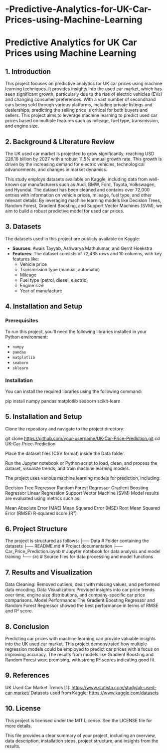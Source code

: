 # -Predictive-Analytics-for-UK-Car-Prices-using-Machine-Learning

# Predictive Analytics for UK Car Prices using Machine Learning

## 1. Introduction
This project focuses on predictive analytics for UK car prices using machine learning techniques. It provides insights into the used car market, which has seen significant growth, particularly due to the rise of electric vehicles (EVs) and changing consumer preferences. With a vast number of secondhand cars being sold through various platforms, including private listings and dealerships, predicting the selling price is critical for both buyers and sellers. This project aims to leverage machine learning to predict used car prices based on multiple features such as mileage, fuel type, transmission, and engine size.

## 2. Background & Literature Review
The UK used car market is projected to grow significantly, reaching USD 226.16 billion by 2027 with a robust 11.5% annual growth rate. This growth is driven by the increasing demand for electric vehicles, technological advancements, and changes in market dynamics. 

This study employs datasets available on Kaggle, including data from well-known car manufacturers such as Audi, BMW, Ford, Toyota, Volkswagen, and Hyundai. The dataset has been cleaned and contains over 72,000 entries with information on vehicle prices, mileage, fuel type, and other relevant details. By leveraging machine learning models like Decision Trees, Random Forest, Gradient Boosting, and Support Vector Machines (SVM), we aim to build a robust predictive model for used car prices.

## 3. Datasets
The datasets used in this project are publicly available on Kaggle:
- **Sources**: Awais Tayyab, Ashwarya Mathulumar, and Gerrit Hoekstra
- **Features**: The dataset consists of 72,435 rows and 10 columns, with key features like:
  - Vehicle price
  - Transmission type (manual, automatic)
  - Mileage
  - Fuel type (petrol, diesel, electric)
  - Engine size
  - Year of manufacture

## 4. Installation and Setup

### Prerequisites
To run this project, you'll need the following libraries installed in your Python environment:
- `numpy`
- `pandas`
- `matplotlib`
- `seaborn`
- `sklearn`

### Installation
You can install the required libraries using the following command:



pip install numpy pandas matplotlib seaborn scikit-learn

## 5. Installation and Setup
Clone the repository and navigate to the project directory:

git clone https://github.com/your-username/UK-Car-Price-Prediction.git
cd UK-Car-Price-Prediction

Place the dataset files (CSV format) inside the Data folder.

Run the Jupyter notebook or Python script to load, clean, and process the dataset, visualize trends, and train machine learning models.

The project uses various machine learning models for prediction, including:

Decision Tree Regressor
Random Forest Regressor
Gradient Boosting Regressor
Linear Regression
Support Vector Machine (SVM)
Model results are evaluated using metrics such as:

Mean Absolute Error (MAE)
Mean Squared Error (MSE)
Root Mean Squared Error (RMSE)
R-squared score (R²)

## 6. Project Structure
The project is structured as follows:
├── Data                    # Folder containing the datasets
├── README.md                # Project documentation
├── Car_Price_Prediction.ipynb # Jupyter notebook for data analysis and model training
└── src                      # Source files for data processing and model functions

## 7. Results and Visualization
Data Cleaning: Removed outliers, dealt with missing values, and performed data encoding.
Data Visualization: Provided insights into car price trends over time, engine size distributions, and company-specific car price comparisons.
Model Performance: The Gradient Boosting Regressor and Random Forest Regressor showed the best performance in terms of RMSE and R² score.

## 8. Conclusion
Predicting car prices with machine learning can provide valuable insights into the UK used car market. This project demonstrated how multiple regression models could be employed to predict car prices with a focus on improving accuracy. The results from models like Gradient Boosting and Random Forest were promising, with strong R² scores indicating good fit.

## 9. References
UK Used Car Market Trends [1]: https://www.statista.com/study/uk-used-car-market/
Datasets used from Kaggle: https://www.kaggle.com/datasets

## 10. License
This project is licensed under the MIT License. See the LICENSE file for more details.

This file provides a clear summary of your project, including an overview, data description, installation steps, project structure, and insights from the results.


```bash
